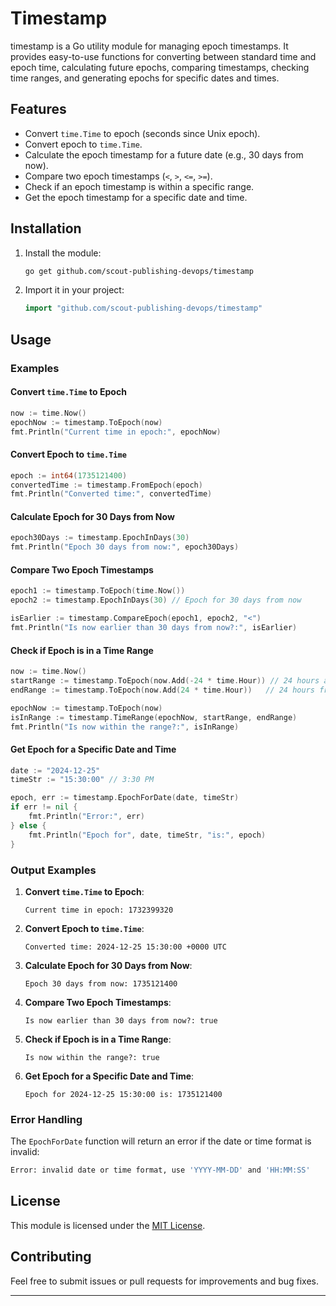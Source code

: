 # Timestamp
 timestamp is a Go utility module for managing epoch timestamps. It provides easy-to-use functions for converting between standard time and epoch time, calculating future epochs, comparing timestamps, checking time ranges, and generating epochs for specific dates and times.

## Features

- Convert `time.Time` to epoch (seconds since Unix epoch).
- Convert epoch to `time.Time`.
- Calculate the epoch timestamp for a future date (e.g., 30 days from now).
- Compare two epoch timestamps (`<`, `>`, `<=`, `>=`).
- Check if an epoch timestamp is within a specific range.
- Get the epoch timestamp for a specific date and time.

## Installation

1. Install the module:
   ```bash
   go get github.com/scout-publishing-devops/timestamp
   ```

2. Import it in your project:
   ```go
   import "github.com/scout-publishing-devops/timestamp"
   ```

## Usage

### Examples

#### Convert `time.Time` to Epoch
```go
now := time.Now()
epochNow := timestamp.ToEpoch(now)
fmt.Println("Current time in epoch:", epochNow)
```

#### Convert Epoch to `time.Time`
```go
epoch := int64(1735121400)
convertedTime := timestamp.FromEpoch(epoch)
fmt.Println("Converted time:", convertedTime)
```

#### Calculate Epoch for 30 Days from Now
```go
epoch30Days := timestamp.EpochInDays(30)
fmt.Println("Epoch 30 days from now:", epoch30Days)
```

#### Compare Two Epoch Timestamps
```go
epoch1 := timestamp.ToEpoch(time.Now())
epoch2 := timestamp.EpochInDays(30) // Epoch for 30 days from now

isEarlier := timestamp.CompareEpoch(epoch1, epoch2, "<")
fmt.Println("Is now earlier than 30 days from now?:", isEarlier)
```

#### Check if Epoch is in a Time Range
```go
now := time.Now()
startRange := timestamp.ToEpoch(now.Add(-24 * time.Hour)) // 24 hours ago
endRange := timestamp.ToEpoch(now.Add(24 * time.Hour))   // 24 hours from now

epochNow := timestamp.ToEpoch(now)
isInRange := timestamp.TimeRange(epochNow, startRange, endRange)
fmt.Println("Is now within the range?:", isInRange)
```

#### Get Epoch for a Specific Date and Time
```go
date := "2024-12-25"
timeStr := "15:30:00" // 3:30 PM

epoch, err := timestamp.EpochForDate(date, timeStr)
if err != nil {
    fmt.Println("Error:", err)
} else {
    fmt.Println("Epoch for", date, timeStr, "is:", epoch)
}
```

### Output Examples

1. **Convert `time.Time` to Epoch**:
   ```
   Current time in epoch: 1732399320
   ```

2. **Convert Epoch to `time.Time`**:
   ```
   Converted time: 2024-12-25 15:30:00 +0000 UTC
   ```

3. **Calculate Epoch for 30 Days from Now**:
   ```
   Epoch 30 days from now: 1735121400
   ```

4. **Compare Two Epoch Timestamps**:
   ```
   Is now earlier than 30 days from now?: true
   ```

5. **Check if Epoch is in a Time Range**:
   ```
   Is now within the range?: true
   ```

6. **Get Epoch for a Specific Date and Time**:
   ```
   Epoch for 2024-12-25 15:30:00 is: 1735121400
   ```

### Error Handling
The `EpochForDate` function will return an error if the date or time format is invalid:
```bash
Error: invalid date or time format, use 'YYYY-MM-DD' and 'HH:MM:SS'
```

## License

This module is licensed under the [MIT License](https://opensource.org/licenses/MIT).

## Contributing

Feel free to submit issues or pull requests for improvements and bug fixes.

---